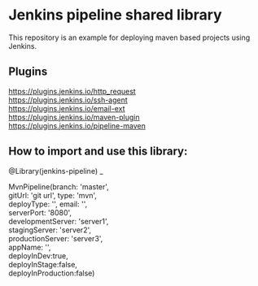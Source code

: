 # Jenkins pipeline shared library 
This repository is an example for deploying maven based projects using Jenkins.

## Plugins

https://plugins.jenkins.io/http_request  
https://plugins.jenkins.io/ssh-agent  
https://plugins.jenkins.io/email-ext  
https://plugins.jenkins.io/maven-plugin  
https://plugins.jenkins.io/pipeline-maven

## How to import and use this library:

@Library(jenkins-pipeline) _
  
MvnPipeline(branch: 'master',  
gitUrl: 'git url',  type: 'mvn',  
deployType: '',  email: '',  
serverPort: '8080',  
developmentServer: 'server1',  
stagingServer: 'server2',  
productionServer: 'server3',  
appName: '',   
deployInDev:true,  
deployInStage:false,  
deployInProduction:false)    

